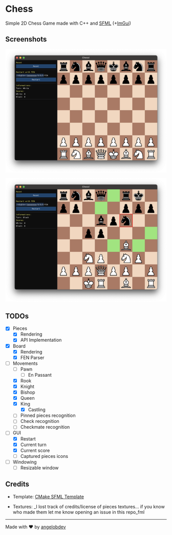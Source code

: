 # Chess

Simple 2D Chess Game made with C++ and [SFML](https://github.com/SFML/SFML) (+[ImGui](https://github.com/SFML/imgui-sfml))

## Screenshots

![Starting](.github/screenshots/screenshot1.png)

![Random FEN](.github/screenshots/screenshot2.png)

## TODOs

- [x] Pieces
  - [x] Rendering
  - [x] API Implementation
- [x] Board
  - [x] Rendering
  - [x] FEN Parser
- [ ] Movements
  - [ ] Pawn
    - [ ] En Passant
  - [x] Rook
  - [x] Knight
  - [x] Bishop
  - [x] Queen
  - [x] King
    - [x] Castling
  - [ ] Pinned pieces recognition
  - [ ] Check recognition
  - [ ] Checkmate recognition
- [ ] GUI
  - [x] Restart
  - [x] Current turn
  - [x] Current score
  - [ ] Captured pieces icons
- [ ] Windowing
  - [ ] Resizable window

## Credits

- Template: [CMake SFML Template](https://github.com/SFML/cmake-sfml-project)

- Textures: \_I lost track of credits/license of pieces textures... if you know who made them let me know opening an issue in this repo_fml

---

Made with ❤️ by [angelobdev](https://github.com/angelobdev)
